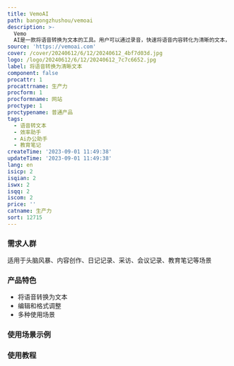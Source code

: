 ```yaml
---
title: VemoAI
path: bangongzhushou/vemoai
description: >-
  Vemo
  AI是一款将语音转换为文本的工具。用户可以通过录音，快速将语音内容转化为清晰的文本，并可根据需要进行编辑和格式调整。适用于头脑风暴、内容创作、日记记录、采访、会议记录、教育笔记等多种场景。
source: 'https://vemoai.com'
cover: /cover/20240612/6/12/20240612_4bf7d03d.jpg
logo: /logo/20240612/6/12/20240612_7c7c6652.jpg
label: 将语音转换为清晰文本
component: false
procattr: 1
procattrname: 生产力
procform: 1
procformname: 网站
proctype: 1
proctypename: 普通产品
tags:
  - 语音转文本
  - 效率助手
  - Ai办公助手
  - 教育笔记
createTime: '2023-09-01 11:49:38'
updateTime: '2023-09-01 11:49:38'
lang: en
isicp: 2
isqian: 2
iswx: 2
isqq: 2
iscom: 2
price: ''
catname: 生产力
sort: 12715
---
```




### 需求人群
适用于头脑风暴、内容创作、日记记录、采访、会议记录、教育笔记等场景

### 产品特色
- 将语音转换为文本
- 编辑和格式调整
- 多种使用场景

### 使用场景示例


### 使用教程


  

